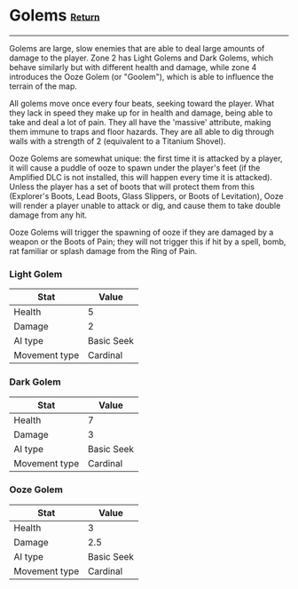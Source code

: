 # Golems <small><sub><sup>[Return](./)</sup></sub></small>
---
Golems are large, slow enemies that are able to deal large amounts of damage to the player. Zone 2 has Light Golems and Dark Golems, which behave similarly but with different health and damage, while zone 4 introduces the Ooze Golem (or "Goolem"), which is able to influence the terrain of the map.

All golems move once every four beats, seeking toward the player. What they lack in speed they make up for in health and damage, being able to take and deal a lot of pain. They all have the 'massive' attribute, making them immune to traps and floor hazards. They are all able to dig through walls with a strength of 2 (equivalent to a Titanium Shovel).

Ooze Golems are somewhat unique: the first time it is attacked by a player, it will cause a puddle of ooze to spawn under the player's feet (if the Amplified DLC is not installed, this will happen every time it is attacked). Unless the player has a set of boots that will protect them from this (Explorer's Boots, Lead Boots, Glass Slippers, or Boots of Levitation), Ooze will render a player unable to attack or dig, and cause them to take double damage from any hit.

Ooze Golems will trigger the spawning of ooze if they are damaged by a weapon or the Boots of Pain; they will not trigger this if hit by a spell, bomb, rat familiar or splash damage from the Ring of Pain.



### Light Golem
|Stat|Value|
|---|---|
|Health|5|
|Damage|2|
|AI type|Basic Seek|
|Movement type|Cardinal|

### Dark Golem
|Stat|Value|
|---|---|
|Health|7|
|Damage|3|
|AI type|Basic Seek|
|Movement type|Cardinal|

### Ooze Golem
|Stat|Value|
|---|---|
|Health|3|
|Damage|2.5|
|AI type|Basic Seek|
|Movement type|Cardinal|